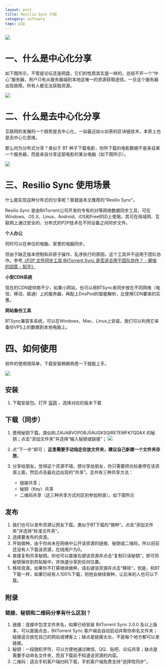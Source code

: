 ```yaml
---
layout: post
title: Resilio Sync 介绍
category: software
tags: p2p
---
```

![](https://cdn.kelu.org/blog/tags/btsync.jpg)

# 一、什么是中心化分享

如下图所示，不管是论坛还是网盘，它们的性质其实是一样的，总绕不开一个“中心”服务器，用户只有从服务器端到本地这唯一的资源获取途径。一旦这个服务器出现故障，所有人都无法获取资源。

![](https://cdn.kelu.org/blog/2018/01/server-share.jpg)

# 二、什么是去中心化分享

互联网的发展的一个趋势是去中心化，一如最近如火如荼的区块链技术，本质上也是去中心化思维。

那么何为分布式分享？类似于 BT 种子下载电影，你所下载的电影数据不是来自某一个服务器，而是来自分享这部电影的某台电脑（如下图所示）。

![](https://cdn.kelu.org/blog/2018/01/bittorrent-share.jpg)

# 三、Resilio Sync 使用场景

什么能实现这种分布式的分享呢？那就是本文推荐的“Resilio Sync”。

Resilio Sync 是由BitTorrent公司开发的专有的对等网络数据同步工具，可在Windows、OS X、Linux、Android、iOS和FreeBSD上使用。其可在局域网、互联网上通过安全的、分布式的P2P技术在不同设备之间同步文件。

**个人办公**

同时可以在单位的电脑、家里的电脑同步。

但由于缺乏版本控制和非原子操作、乱序执行的原因，这个工具并不适用于团队协作。参考[《P2P 文件同步工具 BitTorrent Sync 是否适合用于团队协作？ - 卿培的回答 - 知乎》 ](https://www.zhihu.com/question/21243434/answer/17639037)

**小型CDN系统**

现在的CDN提供商不少，如果小网站，也可以用BTSync来同步放在不同网络（电信、移动、联通）上的服务器，再配上DnsPod的智能解析，比使用CDN要来的实惠。

**网站备份工具**

BTSync兼容多系统，可以在Windows、Mac、Linux上安装，我们可以利用它来备份VPS上的数据到本地电脑上。

# 四、如何使用

软件的使用很简单，下载安装稍微熟悉一下就能上手。

![](https://cdn.kelu.org/blog/2018/01/20180228140119.jpg)

## 安装

1.  下载安装包。打开 [官网](https://www.getsync.com/platforms/desktop/) ，选择对应的版本下载

## 下载（同步）

1.  使用秘钥下载。类似BLZAUABVOPOBJ5AUGKSQIRE7EMFK7QDAX 的秘钥；点击“添加文件夹”并选择“输入秘钥或链接”； 
    ![](http://ww3.sinaimg.cn/large/005P1HiVgw1f8emq8l28dj30lu0ibq5n)
2.  点“下一步”即可； **这里需要手动指定存放文件夹，建议自己新建一个文件夹存放**。
3.  分享给朋友。觉得这个资源不错，想分享给朋友，你只需要把光标悬停在该资源上面，然后点击最右边出现的“共享”。总共有三种共享方法： 

	*   链接共享；
	*   秘钥（Key）共享
	*   二维码共享（这三种共享方式的区别参加附录）。如下图所示 

## 发布

1.  我们也可以发布资源让网友下载，类似于BT下载的“做种”。点击“添加文件夹”并选择“标准文件夹”。
2.  选择要发布的资源。 
3.  开始做种。由于你尚未在网络中公开该资源的链接、秘钥或二维码，所以目前还没有人下载该资源，在线用户为0。 
4.  直接复制共享秘钥。你也可以直接右键该资源并点击“复制只读秘钥”，即可将秘钥保存到剪贴板中，并快速分享到任何位置。
5.  移除资源。如果你不打算继续做种，请右键该资源并点击“移除”，但是，和BT下载一样，如果已经有人100%下载，则他会继续做种，让后来的人也可以下载。

## 附录

### 链接、秘钥和二维码分享有什么区别？

1.  链接：连接中包含文件夹名，如果已经安装 BitTorrent Sync 2.0.0 及以上版本，可以直接点击，BitTorrent Sync 客户端会自动启动并帮你命名文件夹；链接适合放在自己的网站或博客上；缺点是链接太长，不是每个地方都可以发链接。
2.  秘钥：一段随机字符，可以方便地通过微信、QQ、贴吧、论坛共享；缺点是需要手动命名文件夹，而且下载前不知道该资源的内容。
3.  二维码：适合手机客户端扫码下载，手机客户端免费支持“选择性同步”。
